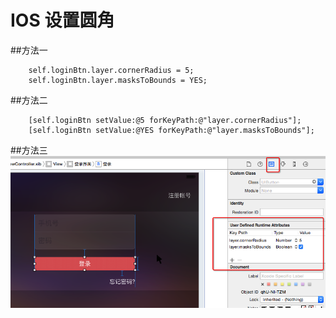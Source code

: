 # IOS 设置圆角
##方法一
```objc
    self.loginBtn.layer.cornerRadius = 5;
    self.loginBtn.layer.masksToBounds = YES;
```

##方法二
```objc
    [self.loginBtn setValue:@5 forKeyPath:@"layer.cornerRadius"];
    [self.loginBtn setValue:@YES forKeyPath:@"layer.masksToBounds"];
```

##方法三
![](Snip20151108_177.png)
